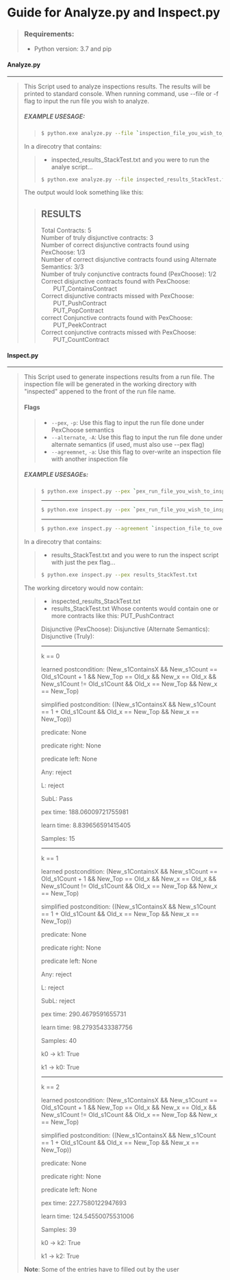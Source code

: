 # Guide for Analyze.py and Inspect.py

> ### Requirements:
> - Python version: 3.7 and pip

#### Analyze.py
---
> This Script used to analyze inspections results.
> The results will be printed to standard console.
> When running command, use --file or -f flag to input the run file you wish to analyze.
> ##### EXAMPLE USESAGE:
>> ```sh
>> $ python.exe analyze.py --file `inspection_file_you_wish_to_analyze.txt`
>> ```
> In a direcotry that contains:
>> - inspected_results_StackTest.txt
> and you were to run the analye script...
>> ```sh
>> $ python.exe analyze.py --file inspected_results_StackTest.txt
>> ```
> The output would look something like this:
>> RESULTS
>> ---
>> Total Contracts: 5 <br>
>> Number of truly disjunctive contracts: 3 <br>
>> Number of correct disjunctive contracts found using PexChoose: 1/3 <br>
>> Number of correct disjunctive contracts found using Alternate Semantics: 3/3 <br>
>> Number of truly conjunctive contracts found (PexChoose): 1/2 <br>
>> Correct disjunctive contracts found with PexChoose: <br>
>> &emsp;&emsp;PUT_ContainsContract <br>
>> Correct disjunctive contracts missed with PexChoose: <br>
>> &emsp;&emsp;PUT_PushContract <br>
>> &emsp;&emsp;PUT_PopContract <br>
>> correct Conjunctive contracts found with PexChoose: <br>
>> &emsp;&emsp;PUT_PeekContract <br>
>> Correct conjunctive contracts missed with PexChoose: <br>
>> &emsp;&emsp;PUT_CountContract

#### Inspect.py
---
> This Script used to generate inspections results from a run file.
> The inspection file will be generated in the working directory with "inspected" appened to the front of the run file name.
> #### Flags
>> * `--pex`, `-p`: Use this flag to input the run file done under PexChoose semantics
>> * `--alternate`, `-A`: Use this flag to input the run file done under alternate semantics (if used, must also use --pex flag)
>> * `--agreemnet`, `-a`: Use this flag to over-write an inspection file with another inspection file
> ##### EXAMPLE USESAGEs:
>> ```sh
>> $ python.exe inspect.py --pex `pex_run_file_you_wish_to_inspect.txt`
>> ```
>> ---
>> ```sh
>> $ python.exe inspect.py --pex `pex_run_file_you_wish_to_inspect.txt` --alternate `alternate_run_file_you_wish_to_inspect.txt`
>> ```
>> ---
>> ```sh
>> $ python.exe inspect.py --agreement `inspection_file_to_overwirte.txt` `inspection_file_to_write_from.txt`
>> ```
> In a direcotry that contains:
>> - results_StackTest.txt
> and you were to run the inspect script with just the pex flag...
>> ```sh
>> $ python.exe inspect.py --pex results_StackTest.txt
>> ```
> The working dircetory would now contain:
>> - inspected_results_StackTest.txt
>> - results_StackTest.txt
> Whose contents would contain one or more contracts like this:
>> PUT_PushContract
>>
>> Disjunctive (PexChoose):
>> Disjunctive (Alternate Semantics):
>> Disjunctive (Truly):
>>
>> ---
>> k == 0
>>
>> learned postcondition: (New_s1ContainsX && New_s1Count == Old_s1Count + 1 && New_Top == Old_x && New_x == Old_x && New_s1Count != Old_s1Count && Old_x == New_Top && New_x == New_Top)
>>
>> simplified postcondition: ((New_s1ContainsX && New_s1Count == 1 + Old_s1Count && Old_x == New_Top && New_x == New_Top))
>>
>> predicate: None
>> 
>> predicate right: None
>> 
>> predicate left: None
>> 
>> Any: reject
>>
>> L: reject
>>
>> SubL: Pass
>>
>> pex time: 188.06009721755981
>>
>> learn time: 8.839656591415405
>> 
>> Samples: 15
>>
>> ---
>> k == 1
>> 
>> learned postcondition: (New_s1ContainsX && New_s1Count == Old_s1Count + 1 && New_Top == Old_x && New_x == Old_x && New_s1Count != Old_s1Count && Old_x == New_Top && New_x == New_Top)
>>
>> simplified postcondition: ((New_s1ContainsX && New_s1Count == 1 + Old_s1Count && Old_x == New_Top && New_x == New_Top))
>>
>> predicate: None
>>
>> predicate right: None
>>
>> predicate left: None
>>
>> Any: reject
>>
>> L: reject
>>
>> SubL: reject
>>
>> pex time: 290.4679591655731
>>
>> learn time: 98.27935433387756
>>
>> Samples: 40
>>
>> k0 -> k1: True
>> 
>> k1 -> k0: True
>>
>> ---
>> k == 2
>>
>> learned postcondition: (New_s1ContainsX && New_s1Count == Old_s1Count + 1 && New_Top == Old_x && New_x == Old_x && New_s1Count != Old_s1Count && Old_x == New_Top && New_x == New_Top)
>>
>> simplified postcondition: ((New_s1ContainsX && New_s1Count == 1 + Old_s1Count && Old_x == New_Top && New_x == New_Top))
>> 
>> predicate: None
>>
>> predicate right: None
>> 
>> predicate left: None
>>
>> pex time: 227.7580122947693
>>
>> learn time: 124.54550075531006
>>
>> Samples: 39
>> 
>> k0 -> k2: True
>>
>> k1 -> k2: True
>
> <strong>Note</strong>: Some of the entries have to filled out by the user
